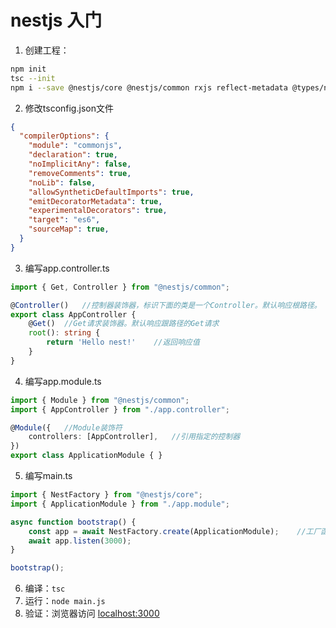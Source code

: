 # nestjs 入门

1. 创建工程：
```sh
npm init
tsc --init
npm i --save @nestjs/core @nestjs/common rxjs reflect-metadata @types/node
```

2. 修改tsconfig.json文件
```json
{
  "compilerOptions": {
    "module": "commonjs",
    "declaration": true,
    "noImplicitAny": false,
    "removeComments": true,
    "noLib": false,
    "allowSyntheticDefaultImports": true,
    "emitDecoratorMetadata": true,
    "experimentalDecorators": true,
    "target": "es6",
    "sourceMap": true,
  }
}
```

3. 编写app.controller.ts
```ts
import { Get, Controller } from "@nestjs/common";

@Controller()   //控制器装饰器，标识下面的类是一个Controller。默认响应根路径。
export class AppController {
    @Get()  //Get请求装饰器。默认响应跟路径的Get请求
    root(): string {
        return 'Hello nest!'    //返回响应值
    }
}
```

4. 编写app.module.ts
```ts
import { Module } from "@nestjs/common";
import { AppController } from "./app.controller";

@Module({   //Module装饰符
    controllers: [AppController],   //引用指定的控制器
})
export class ApplicationModule { }
```

5. 编写main.ts
```ts
import { NestFactory } from "@nestjs/core";
import { ApplicationModule } from "./app.module";

async function bootstrap() {
    const app = await NestFactory.create(ApplicationModule);    //工厂函数使用给定的函数创建实例
    await app.listen(3000);
}

bootstrap();
```

6. 编译：`tsc`
7. 运行：`node main.js`
8. 验证：浏览器访问 <localhost:3000>